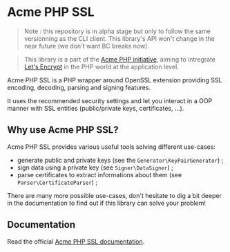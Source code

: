 Acme PHP SSL
============

> Note : this repository is in alpha stage but only to follow the same versionning as the CLI
> client. This library's API won't change in the near future (we don't want BC breaks now).

> This library is a part of the [Acme PHP initiative](https://github.com/acmephp/acmephp),
> aiming to intregrate [Let's Encrypt](https://letsencrypt.org)
> in the PHP world at the application level.

Acme PHP SSL is a PHP wrapper around OpenSSL extension providing SSL encoding,
decoding, parsing and signing features.

It uses the recommended security settings and let you interact in a OOP
manner with SSL entities (public/private keys, certificates, ...).

## Why use Acme PHP SSL?

Acme PHP SSL provides various useful tools solving different use-cases:
- generate public and private keys (see the `Generator\KeyPairGenerator`) ;
- sign data using a private key (see `Signer\DataSigner`) ;
- parse certificates to extract informations about them (see `Parser\CertificateParser`) ;

There are many more possible use-cases, don't hesitate to dig a bit deeper in the
documentation to find out if this library can solve your problem!

## Documentation

Read the official [Acme PHP SSL documentation](https://acmephp.github.io/acmephp/ssl/introduction.html).
